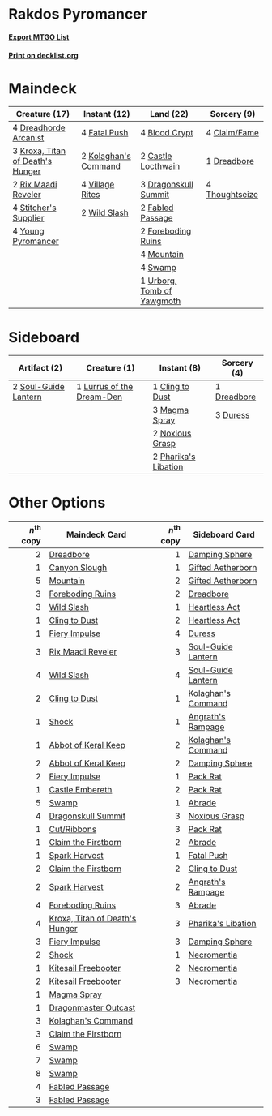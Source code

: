 # Rakdos Pyromancer

#### [Export MTGO List](../collection/Rakdos%20Pyromancer/Rakdos%20Pyromancer.txt)
#### [Print on decklist.org](http://decklist.org/?deckmain=4%09Blood%20Crypt%0A2%09Castle%20Locthwain%0A4%09Claim/Fame%0A3%09Dragonskull%20Summit%0A1%09Dreadbore%0A4%09Dreadhorde%20Arcanist%0A2%09Fabled%20Passage%0A4%09Fatal%20Push%0A2%09Foreboding%20Ruins%0A2%09Kolaghan's%20Command%0A3%09Kroxa,%20Titan%20of%20Death's%20Hunger%0A4%09Mountain%0A2%09Rix%20Maadi%20Reveler%0A4%09Stitcher's%20Supplier%0A4%09Swamp%0A4%09Thoughtseize%0A1%09Urborg,%20Tomb%20of%20Yawgmoth%0A4%09Village%20Rites%0A2%09Wild%20Slash%0A4%09Young%20Pyromancer&deckside=1%09Cling%20to%20Dust%0A1%09Dreadbore%0A3%09Duress%0A1%09Lurrus%20of%20the%20Dream-Den%0A3%09Magma%20Spray%0A2%09Noxious%20Grasp%0A2%09Pharika's%20Libation%0A2%09Soul-Guide%20Lantern)
# Maindeck

|                                               Creature (17)                                               |                                         Instant (12)                                          |                                              Land (22)                                              |                                       Sorcery (9)                                       |
|-----------------------------------------------------------------------------------------------------------|-----------------------------------------------------------------------------------------------|-----------------------------------------------------------------------------------------------------|-----------------------------------------------------------------------------------------|
|4 [Dreadhorde Arcanist](http://gatherer.wizards.com/Pages/Card/Details.aspx?multiverseid=461052)           |4 [Fatal Push](http://gatherer.wizards.com/Pages/Card/Details.aspx?multiverseid=423724)        |4 [Blood Crypt](http://gatherer.wizards.com/Pages/Card/Details.aspx?multiverseid=97102)              |4 [Claim/Fame](http://gatherer.wizards.com/Pages/Card/Details.aspx?multiverseid=430839)  |
|3 [Kroxa, Titan of Death's Hunger](http://gatherer.wizards.com/Pages/Card/Details.aspx?multiverseid=476472)|2 [Kolaghan's Command](http://gatherer.wizards.com/Pages/Card/Details.aspx?multiverseid=394613)|2 [Castle Locthwain](http://gatherer.wizards.com/Pages/Card/Details.aspx?multiverseid=473203)        |1 [Dreadbore](http://gatherer.wizards.com/Pages/Card/Details.aspx?multiverseid=430622)   |
|2 [Rix Maadi Reveler](http://gatherer.wizards.com/Pages/Card/Details.aspx?multiverseid=457253)             |4 [Village Rites](http://gatherer.wizards.com/Pages/Card/Details.aspx?multiverseid=485449)     |3 [Dragonskull Summit](http://gatherer.wizards.com/Pages/Card/Details.aspx?multiverseid=420909)      |4 [Thoughtseize](http://gatherer.wizards.com/Pages/Card/Details.aspx?multiverseid=438676)|
|4 [Stitcher's Supplier](http://gatherer.wizards.com/Pages/Card/Details.aspx?multiverseid=447257)           |2 [Wild Slash](http://gatherer.wizards.com/Pages/Card/Details.aspx?multiverseid=391959)        |2 [Fabled Passage](http://gatherer.wizards.com/Pages/Card/Details.aspx?multiverseid=473206)          |                                                                                         |
|4 [Young Pyromancer](http://gatherer.wizards.com/Pages/Card/Details.aspx?multiverseid=426592)              |                                                                                               |2 [Foreboding Ruins](http://gatherer.wizards.com/Pages/Card/Details.aspx?multiverseid=410040)        |                                                                                         |
|                                                                                                           |                                                                                               |4 [Mountain](http://gatherer.wizards.com/Pages/Card/Details.aspx?multiverseid=439859)                |                                                                                         |
|                                                                                                           |                                                                                               |4 [Swamp](http://gatherer.wizards.com/Pages/Card/Details.aspx?multiverseid=439858)                   |                                                                                         |
|                                                                                                           |                                                                                               |1 [Urborg, Tomb of Yawgmoth](http://gatherer.wizards.com/Pages/Card/Details.aspx?multiverseid=383425)|                                                                                         |


# Sideboard

|                                         Artifact (2)                                          |                                            Creature (1)                                            |                                          Instant (8)                                          |                                     Sorcery (4)                                      |
|-----------------------------------------------------------------------------------------------|----------------------------------------------------------------------------------------------------|-----------------------------------------------------------------------------------------------|--------------------------------------------------------------------------------------|
|2 [Soul-Guide Lantern](http://gatherer.wizards.com/Pages/Card/Details.aspx?multiverseid=476488)|1 [Lurrus of the Dream-Den](http://gatherer.wizards.com/Pages/Card/Details.aspx?multiverseid=479746)|1 [Cling to Dust](http://gatherer.wizards.com/Pages/Card/Details.aspx?multiverseid=476338)     |1 [Dreadbore](http://gatherer.wizards.com/Pages/Card/Details.aspx?multiverseid=430622)|
|                                                                                               |                                                                                                    |3 [Magma Spray](http://gatherer.wizards.com/Pages/Card/Details.aspx?multiverseid=426843)       |3 [Duress](http://gatherer.wizards.com/Pages/Card/Details.aspx?multiverseid=14557)    |
|                                                                                               |                                                                                                    |2 [Noxious Grasp](http://gatherer.wizards.com/Pages/Card/Details.aspx?multiverseid=466864)     |                                                                                      |
|                                                                                               |                                                                                                    |2 [Pharika's Libation](http://gatherer.wizards.com/Pages/Card/Details.aspx?multiverseid=476362)|                                                                                      |


# Other Options

|*n*<sup>th</sup> copy|                                              Maindeck Card                                              |*n*<sup>th</sup> copy|                                       Sideboard Card                                        |
|--------------------:|---------------------------------------------------------------------------------------------------------|--------------------:|---------------------------------------------------------------------------------------------|
|                    2|[Dreadbore](http://gatherer.wizards.com/Pages/Card/Details.aspx?multiverseid=430622)                     |                    1|[Damping Sphere](http://gatherer.wizards.com/Pages/Card/Details.aspx?multiverseid=443101)    |
|                    1|[Canyon Slough](http://gatherer.wizards.com/Pages/Card/Details.aspx?multiverseid=426941)                 |                    1|[Gifted Aetherborn](http://gatherer.wizards.com/Pages/Card/Details.aspx?multiverseid=423728) |
|                    5|[Mountain](http://gatherer.wizards.com/Pages/Card/Details.aspx?multiverseid=439859)                      |                    2|[Gifted Aetherborn](http://gatherer.wizards.com/Pages/Card/Details.aspx?multiverseid=423728) |
|                    3|[Foreboding Ruins](http://gatherer.wizards.com/Pages/Card/Details.aspx?multiverseid=410040)              |                    2|[Dreadbore](http://gatherer.wizards.com/Pages/Card/Details.aspx?multiverseid=430622)         |
|                    3|[Wild Slash](http://gatherer.wizards.com/Pages/Card/Details.aspx?multiverseid=391959)                    |                    1|[Heartless Act](http://gatherer.wizards.com/Pages/Card/Details.aspx?multiverseid=479611)     |
|                    1|[Cling to Dust](http://gatherer.wizards.com/Pages/Card/Details.aspx?multiverseid=476338)                 |                    2|[Heartless Act](http://gatherer.wizards.com/Pages/Card/Details.aspx?multiverseid=479611)     |
|                    1|[Fiery Impulse](http://gatherer.wizards.com/Pages/Card/Details.aspx?multiverseid=398516)                 |                    4|[Duress](http://gatherer.wizards.com/Pages/Card/Details.aspx?multiverseid=14557)             |
|                    3|[Rix Maadi Reveler](http://gatherer.wizards.com/Pages/Card/Details.aspx?multiverseid=457253)             |                    3|[Soul-Guide Lantern](http://gatherer.wizards.com/Pages/Card/Details.aspx?multiverseid=476488)|
|                    4|[Wild Slash](http://gatherer.wizards.com/Pages/Card/Details.aspx?multiverseid=391959)                    |                    4|[Soul-Guide Lantern](http://gatherer.wizards.com/Pages/Card/Details.aspx?multiverseid=476488)|
|                    2|[Cling to Dust](http://gatherer.wizards.com/Pages/Card/Details.aspx?multiverseid=476338)                 |                    1|[Kolaghan's Command](http://gatherer.wizards.com/Pages/Card/Details.aspx?multiverseid=394613)|
|                    1|[Shock](http://gatherer.wizards.com/Pages/Card/Details.aspx?multiverseid=129732)                         |                    1|[Angrath's Rampage](http://gatherer.wizards.com/Pages/Card/Details.aspx?multiverseid=461112) |
|                    1|[Abbot of Keral Keep](http://gatherer.wizards.com/Pages/Card/Details.aspx?multiverseid=398411)           |                    2|[Kolaghan's Command](http://gatherer.wizards.com/Pages/Card/Details.aspx?multiverseid=394613)|
|                    2|[Abbot of Keral Keep](http://gatherer.wizards.com/Pages/Card/Details.aspx?multiverseid=398411)           |                    2|[Damping Sphere](http://gatherer.wizards.com/Pages/Card/Details.aspx?multiverseid=443101)    |
|                    2|[Fiery Impulse](http://gatherer.wizards.com/Pages/Card/Details.aspx?multiverseid=398516)                 |                    1|[Pack Rat](http://gatherer.wizards.com/Pages/Card/Details.aspx?multiverseid=253624)          |
|                    1|[Castle Embereth](http://gatherer.wizards.com/Pages/Card/Details.aspx?multiverseid=473201)               |                    2|[Pack Rat](http://gatherer.wizards.com/Pages/Card/Details.aspx?multiverseid=253624)          |
|                    5|[Swamp](http://gatherer.wizards.com/Pages/Card/Details.aspx?multiverseid=439858)                         |                    1|[Abrade](http://gatherer.wizards.com/Pages/Card/Details.aspx?multiverseid=430772)            |
|                    4|[Dragonskull Summit](http://gatherer.wizards.com/Pages/Card/Details.aspx?multiverseid=420909)            |                    3|[Noxious Grasp](http://gatherer.wizards.com/Pages/Card/Details.aspx?multiverseid=466864)     |
|                    1|[Cut/Ribbons](http://gatherer.wizards.com/Pages/Card/Details.aspx?multiverseid=426925)                   |                    3|[Pack Rat](http://gatherer.wizards.com/Pages/Card/Details.aspx?multiverseid=253624)          |
|                    1|[Claim the Firstborn](http://gatherer.wizards.com/Pages/Card/Details.aspx?multiverseid=473080)           |                    2|[Abrade](http://gatherer.wizards.com/Pages/Card/Details.aspx?multiverseid=430772)            |
|                    1|[Spark Harvest](http://gatherer.wizards.com/Pages/Card/Details.aspx?multiverseid=461032)                 |                    1|[Fatal Push](http://gatherer.wizards.com/Pages/Card/Details.aspx?multiverseid=423724)        |
|                    2|[Claim the Firstborn](http://gatherer.wizards.com/Pages/Card/Details.aspx?multiverseid=473080)           |                    2|[Cling to Dust](http://gatherer.wizards.com/Pages/Card/Details.aspx?multiverseid=476338)     |
|                    2|[Spark Harvest](http://gatherer.wizards.com/Pages/Card/Details.aspx?multiverseid=461032)                 |                    2|[Angrath's Rampage](http://gatherer.wizards.com/Pages/Card/Details.aspx?multiverseid=461112) |
|                    4|[Foreboding Ruins](http://gatherer.wizards.com/Pages/Card/Details.aspx?multiverseid=410040)              |                    3|[Abrade](http://gatherer.wizards.com/Pages/Card/Details.aspx?multiverseid=430772)            |
|                    4|[Kroxa, Titan of Death's Hunger](http://gatherer.wizards.com/Pages/Card/Details.aspx?multiverseid=476472)|                    3|[Pharika's Libation](http://gatherer.wizards.com/Pages/Card/Details.aspx?multiverseid=476362)|
|                    3|[Fiery Impulse](http://gatherer.wizards.com/Pages/Card/Details.aspx?multiverseid=398516)                 |                    3|[Damping Sphere](http://gatherer.wizards.com/Pages/Card/Details.aspx?multiverseid=443101)    |
|                    2|[Shock](http://gatherer.wizards.com/Pages/Card/Details.aspx?multiverseid=129732)                         |                    1|[Necromentia](http://gatherer.wizards.com/Pages/Card/Details.aspx?multiverseid=485439)       |
|                    1|[Kitesail Freebooter](http://gatherer.wizards.com/Pages/Card/Details.aspx?multiverseid=435264)           |                    2|[Necromentia](http://gatherer.wizards.com/Pages/Card/Details.aspx?multiverseid=485439)       |
|                    2|[Kitesail Freebooter](http://gatherer.wizards.com/Pages/Card/Details.aspx?multiverseid=435264)           |                    3|[Necromentia](http://gatherer.wizards.com/Pages/Card/Details.aspx?multiverseid=485439)       |
|                    1|[Magma Spray](http://gatherer.wizards.com/Pages/Card/Details.aspx?multiverseid=426843)                   |                     |                                                                                             |
|                    1|[Dragonmaster Outcast](http://gatherer.wizards.com/Pages/Card/Details.aspx?multiverseid=401860)          |                     |                                                                                             |
|                    3|[Kolaghan's Command](http://gatherer.wizards.com/Pages/Card/Details.aspx?multiverseid=394613)            |                     |                                                                                             |
|                    3|[Claim the Firstborn](http://gatherer.wizards.com/Pages/Card/Details.aspx?multiverseid=473080)           |                     |                                                                                             |
|                    6|[Swamp](http://gatherer.wizards.com/Pages/Card/Details.aspx?multiverseid=439858)                         |                     |                                                                                             |
|                    7|[Swamp](http://gatherer.wizards.com/Pages/Card/Details.aspx?multiverseid=439858)                         |                     |                                                                                             |
|                    8|[Swamp](http://gatherer.wizards.com/Pages/Card/Details.aspx?multiverseid=439858)                         |                     |                                                                                             |
|                    4|[Fabled Passage](http://gatherer.wizards.com/Pages/Card/Details.aspx?multiverseid=473206)                |                     |                                                                                             |
|                    3|[Fabled Passage](http://gatherer.wizards.com/Pages/Card/Details.aspx?multiverseid=473206)                |                     |                                                                                             |

